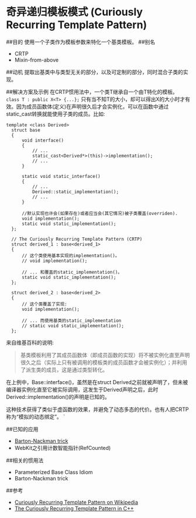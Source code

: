 # 奇异递归模板模式 (Curiously Recurring Template Pattern)
##目的
使用一个子类作为模板参数来特化一个基类模板。
##别名
* CRTP
* Mixin-from-above

##动机
提取出基类中与类型无关的部分，以及可定制的部分，同时混合子类的实现。

##解决方案及示例
在CRTP惯用法中，一个类T继承自一个由T特化的模板。
```class T : public X<T> {...};```
只有当不知T的大小，却可以得出X<T>的大小时才有效。因为成员函数体(定义)在声明很久后才会实例化，可以在函数中通过static_cast转换就能使用子类的成员。比如:

```
template <class Derived>
  struct base
  {
      void interface()
      {
          // ...
          static_cast<Derived*>(this)->implementation();
          // ...
      }

      static void static_interface()
      {
          // ...
          Derived::static_implementation();
          // ...
      }

      //默认实现也许会(如果存在)或者应当会(其它情况)被子类覆盖(overriden).
      void implementation();
      static void static_implementation();
  };

  // The Curiously Recurring Template Pattern (CRTP)
  struct derived_1 : base<derived_1>
  {
      // 这个类使用基本实现的implementation()。
      // void implementation();

      // ... 和覆盖的static_implementation()。
      static void static_implementation();
  };

  struct derived_2 : base<derived_2>
  {
      // 这个类覆盖了实现:
      void implementation();

      // ... 而使用基类的static_implementation
      // static void static_implementation();
  };
```
来自维基百科的说明:
>基类模板利用了其成员函数体（即成员函数的实现）将不被实例化直至声明很久之后（实际上只有被调用的模板类的成员函数才会被实例化）；并利用了派生类的成员，这是通过类型转化。

在上例中，Base<Derived>::interface()，虽然是在struct Derived之前就被声明了，但未被编译器实例化直至它被实际调用，这发生于Derived声明之后，此时Derived::implementation()的声明是已知的。

这种技术获得了类似于虚函数的效果，并避免了动态多态的代价。也有人把CRTP称为“模拟的动态绑定”。
`

##已知的应用
* [Barton-Nackman trick](https://en.wikibooks.org/wiki/More_C%2B%2B_Idioms/Barton-Nackman_trick)
* WebKit之引用计数智能指针(RefCounted)

##相关的惯用法
* Parameterized Base Class Idiom
* Barton-Nackman trick

##参考
* [Curiously Recurring Template Pattern on Wikipedia](http://en.wikipedia.org/wiki/Curiously_Recurring_Template_Pattern)
* [The Curiously Recurring Template Pattern in C++](http://eli.thegreenplace.net/2011/05/17/the-curiously-recurring-template-pattern-in-c/)
